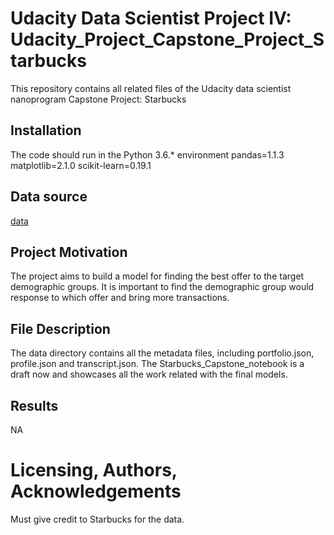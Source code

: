 # Udacity Data Scientist Project IV: Udacity_Project_Capstone_Project_Starbucks
This repository contains all related files of the Udacity data scientist nanoprogram Capstone Project: Starbucks

## Installation
The code should run in the Python 3.6.* environment
pandas=1.1.3
matplotlib=2.1.0
scikit-learn=0.19.1

## Data source
[data](https://github.com/Mendy5/Udacity_Project_Capstone/tree/master/data)

## Project Motivation
The project aims to build a model for finding the best offer to the target demographic groups. It is important to find the demographic group would response to which offer and bring more transactions.  

## File Description
The data directory contains all the metadata files, including portfolio.json, profile.json and transcript.json. The Starbucks_Capstone_notebook is a draft now and showcases all the work related with the final models.

## Results
NA

# Licensing, Authors, Acknowledgements
Must give credit to Starbucks for the data.
